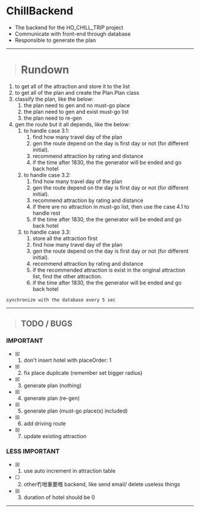 # ChillBackend

* The backend for the HO_CHILL_TRIP project  
* Communicate with front-end through database  
* Responsible to generate the plan  
________________________________________________________________________________________________________________
># Rundown  

1. to get all of the attraction and store it to the list  
2. to get all of the plan and create the Plan.Plan class  
3. classify the plan, like the below:  
    1. the plan need to gen and no must-go place  
    2. the plan need to gen and exist must-go list  
    3. the plan need to re-gen  
4. gen the route but it all depends, like the below:
    1. to handle case 3.1:
        1. find how many travel day of the plan
        2. gen the route depend on the day is first day or not (for different initial).
        3. recommend attraction by rating and distance
        4. if the time after 1830, the the generator will be ended and go back hotel
    2. to handle case 3.2:
        1. find how many travel day of the plan
        2. gen the route depend on the day is first day or not (for different initial).
        3. recommend attraction by rating and distance
        4. if there are no attraction in must-go list, then use the case 4.1 to handle rest
        5. if the time after 1830, the the generator will be ended and go back hotel
    3. to handle case 3.3:
        1. store all the attraction first
        2. find how many travel day of the plan
        3. gen the route depend on the day is first day or not (for different initial).
        4. recommend attraction by rating and distance
        5. if the recommended attraction is exist in the original attraction list, find the other attraction.  
        6. if the time after 1830, the the generator will be ended and go back hotel

`synchronize with the database every 5 sec`
________________________________________________________________________________________________________________
>## TODO / BUGS  
### IMPORTANT  
- [x] 1. don't insert hotel with placeOrder: 1  
- [x] 2. fix place duplicate (remember set bigger radius)  
- [x] 3. generate plan (nothing)  
- [x] 4. generate plan (re-gen)  
- [x] 5. generate plan (must-go place(s) included)  
- [x] 6. add driving route  
- [x] 7. update existing attraction
  
### LESS IMPORTANT  
- [x] 1. use auto increment in attraction table  
- [ ] 2. other冇咁重要嘅 backend, like send email/ delete useless things  
- [x] 3. duration of hotel should be 0
________________________________________________________________________________________________________________

